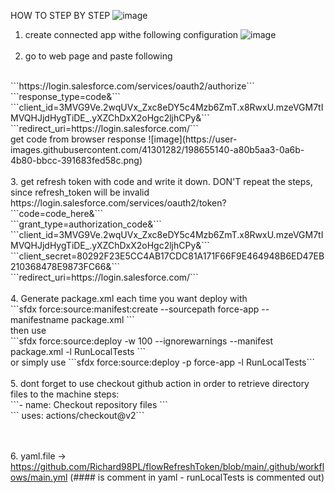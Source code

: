 HOW TO STEP BY STEP
![image](https://user-images.githubusercontent.com/41301282/198681542-b272dac1-2b9b-420e-94f7-2fbb4924f040.png)

1. create connected app withe following configuration
![image](https://user-images.githubusercontent.com/41301282/198654875-c9b5e0c7-8c26-4696-9097-cae630c65b6e.png)
<br><br>
2. go to web page and paste following
<br>
```https://login.salesforce.com/services/oauth2/authorize```
<br>```response_type=code&```
<br>```client_id=3MVG9Ve.2wqUVx_Zxc8eDY5c4Mzb6ZmT.x8RwxU.mzeVGM7tIMVQHJjdHygTiDE_.yXZChDxX2oHgc2ljhCPy&```
<br>```redirect_uri=https://login.salesforce.com/```
<br>
get code from browser response
![image](https://user-images.githubusercontent.com/41301282/198655140-a80b5aa3-0a6b-4b80-bbcc-391683fed58c.png)
<br><br>
3. get refresh token with code and write it down. 
DON'T repeat the steps, since refresh_token will be invalid
https://login.salesforce.com/services/oauth2/token?
<br>```code=code_here&```
<br>```grant_type=authorization_code&```
<br>```client_id=3MVG9Ve.2wqUVx_Zxc8eDY5c4Mzb6ZmT.x8RwxU.mzeVGM7tIMVQHJjdHygTiDE_.yXZChDxX2oHgc2ljhCPy&```
<br>```client_secret=80292F23E5CC4AB17CDC81A171F66F9E464948B6ED47EB210368478E9873FC66&```
<br>```redirect_uri=https://login.salesforce.com/```
<br><br>
4. Generate package.xml each time you want deploy with
<br>```sfdx force:source:manifest:create --sourcepath force-app --manifestname package.xml ```
<br>then use 
<br>```sfdx force:source:deploy -w 100 --ignorewarnings --manifest package.xml -l RunLocalTests ```
<br> or simply use
     ```sfdx force:source:deploy -p force-app -l RunLocalTests```
<br><br>
5. dont forget to use checkout github action in order to retrieve directory files to the machine
steps:
     <br> ```- name: Checkout repository files ```
     <br> ``` uses: actions/checkout@v2```
     
<br><br>
6. yaml.file -> https://github.com/Richard98PL/flowRefreshToken/blob/main/.github/workflows/main.yml (#### is comment in yaml - runLocalTests is commented out)
<br><br>



